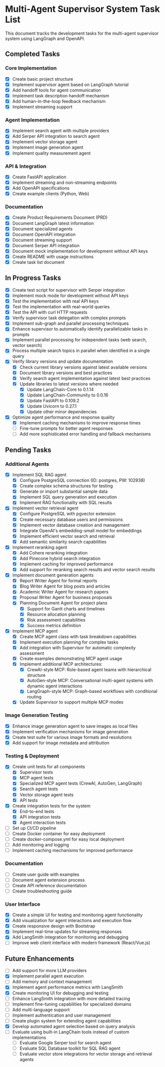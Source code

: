 # Multi-Agent Supervisor System Task List

This document tracks the development tasks for the multi-agent supervisor system using LangGraph and OpenAPI.

## Completed Tasks

### Core Implementation
- [x] Create basic project structure
- [x] Implement supervisor agent based on LangGraph tutorial
- [x] Add handoff tools for agent communication
- [x] Implement task description handoff mechanism
- [x] Add human-in-the-loop feedback mechanism
- [x] Implement streaming support

### Agent Implementation
- [x] Implement search agent with multiple providers
- [x] Add Serper API integration to search agent
- [x] Implement vector storage agent
- [x] Implement image generation agent
- [x] Implement quality measurement agent

### API & Integration
- [x] Create FastAPI application
- [x] Implement streaming and non-streaming endpoints
- [x] Add OpenAPI specifications
- [x] Create example clients (Python, Web)

### Documentation
- [x] Create Product Requirements Document (PRD)
- [x] Document LangGraph latest information
- [x] Document specialized agents
- [x] Document OpenAPI integration
- [x] Document streaming support
- [x] Document Serper API integration
- [x] Document mock implementation for development without API keys
- [x] Create README with usage instructions
- [x] Create task list document

## In Progress Tasks
- [x] Create test script for supervisor with Serper integration
- [x] Implement mock mode for development without API keys
- [x] Test the implementation with real API keys
- [x] Test the implementation with real-world queries
- [x] Test the API with curl HTTP requests
- [x] Verify supervisor task delegation with complex prompts
- [x] Implement sub-graph and parallel processing techniques
- [x] Enhance supervisor to automatically identify parallelizable tasks in prompts
- [x] Implement parallel processing for independent tasks (web search, vector search)
- [x] Process multiple search topics in parallel when identified in a single query
- [x] Verify library versions and update documentation
  - [x] Check current library versions against latest available versions
  - [x] Document library versions and best practices
  - [x] Verify search agent implementation against latest best practices
  - [x] Update libraries to latest versions where needed
    - [x] Update LangChain-Core to 0.1.14
    - [x] Update LangChain-Community to 0.0.16
    - [x] Update FastAPI to 0.109.2
    - [x] Update Uvicorn to 0.27.1
    - [x] Update other minor dependencies
- [x] Optimize agent performance and response quality
  - [x] Implement caching mechanisms to improve response times
  - [ ] Fine-tune prompts for better agent responses
  - [ ] Add more sophisticated error handling and fallback mechanisms

## Pending Tasks

### Additional Agents
- [x] Implement SQL RAG agent
  - [x] Configure PostgreSQL connection (ID: postgres, PW: 102938)
  - [x] Create complex schema structures for testing
  - [x] Generate or import substantial sample data
  - [x] Implement SQL query generation and execution
  - [x] Implement RAG functionality with SQL results
- [x] Implement vector retrieval agent
  - [x] Configure PostgreSQL with pgvector extension
  - [x] Create necessary database users and permissions
  - [x] Implement vector database creation and management
  - [x] Integrate OpenAI's embedding-small model for embeddings
  - [x] Implement efficient vector search and retrieval
  - [x] Add semantic similarity search capabilities
- [x] Implement reranking agent
  - [x] Add Cohere reranking integration
  - [x] Add Pinecone hybrid search integration
  - [x] Implement caching for improved performance
  - [x] Add support for reranking search results and vector search results
- [x] Implement document generation agents
  - [x] Report Writer Agent for formal reports
  - [x] Blog Writer Agent for blog posts and articles
  - [x] Academic Writer Agent for research papers
  - [x] Proposal Writer Agent for business proposals
  - [x] Planning Document Agent for project plans
    - [x] Support for Gantt charts and timelines
    - [x] Resource allocation planning
    - [x] Risk assessment capabilities
    - [x] Success metrics definition
- [x] Implement MCP agent
  - [x] Create MCP agent class with task breakdown capabilities
  - [x] Implement execution planning for complex tasks
  - [x] Add integration with Supervisor for automatic complexity assessment
  - [x] Create examples demonstrating MCP agent usage
  - [x] Implement additional MCP architectures:
    - [x] CrewAI-style MCP: Role-based agent teams with hierarchical structure
    - [x] AutoGen-style MCP: Conversational multi-agent systems with dynamic agent interactions
    - [x] LangGraph-style MCP: Graph-based workflows with conditional routing
  - [x] Update Supervisor to support multiple MCP modes

### Image Generation Testing
- [x] Enhance image generation agent to save images as local files
- [x] Implement verification mechanisms for image generation
- [x] Create test suite for various image formats and resolutions
- [x] Add support for image metadata and attribution

### Testing & Deployment
- [x] Create unit tests for all components
  - [x] Supervisor tests
  - [x] MCP agent tests
  - [x] Specialized MCP agent tests (CrewAI, AutoGen, LangGraph)
  - [x] Search agent tests
  - [x] Vector storage agent tests
  - [x] API tests
- [x] Create integration tests for the system
  - [x] End-to-end tests
  - [x] API integration tests
  - [x] Agent interaction tests
- [ ] Set up CI/CD pipeline
- [ ] Create Docker container for easy deployment
- [ ] Create docker-compose.yml for easy local deployment
- [ ] Add monitoring and logging
- [ ] Implement caching mechanisms for improved performance

### Documentation
- [ ] Create user guide with examples
- [ ] Document agent extension process
- [ ] Create API reference documentation
- [ ] Create troubleshooting guide

### User Interface
- [x] Create a simple UI for testing and monitoring agent functionality
- [x] Add visualization for agent interactions and execution flow
- [x] Create responsive design with Bootstrap
- [x] Implement real-time updates for streaming responses
- [x] Add LangSmith integration for monitoring and debugging
- [ ] Improve web client interface with modern framework (React/Vue.js)

## Future Enhancements
- [ ] Add support for more LLM providers
- [x] Implement parallel agent execution
- [ ] Add memory and context management
- [x] Implement agent performance metrics with LangSmith
- [x] Create monitoring UI for debugging and testing
- [ ] Enhance LangSmith integration with more detailed tracing
- [ ] Implement fine-tuning capabilities for specialized domains
- [ ] Add multi-language support
- [ ] Implement authentication and user management
- [ ] Create plugin system for extending agent capabilities
- [x] Develop automated agent selection based on query analysis
- [ ] Evaluate using built-in LangChain tools instead of custom implementations
  - [ ] Evaluate Google Serper tool for search agent
  - [ ] Evaluate SQL Database toolkit for SQL RAG agent
  - [ ] Evaluate vector store integrations for vector storage and retrieval agents
